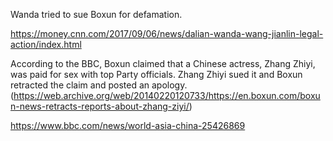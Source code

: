 Wanda tried to sue Boxun for defamation.

https://money.cnn.com/2017/09/06/news/dalian-wanda-wang-jianlin-legal-action/index.html

According to the BBC, Boxun claimed that a Chinese actress, Zhang Zhiyi, was paid for sex with top Party officials. Zhang Zhiyi sued it and Boxun retracted the claim and posted an apology. (https://web.archive.org/web/20140220120733/https://en.boxun.com/boxun-news-retracts-reports-about-zhang-ziyi/)

https://www.bbc.com/news/world-asia-china-25426869
